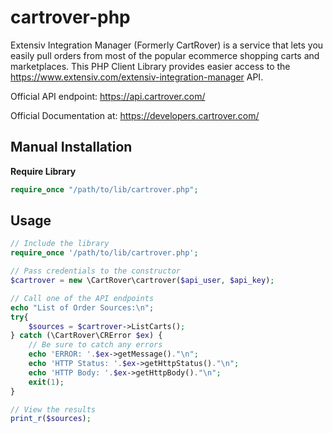 # cartrover-php
Extensiv Integration Manager (Formerly CartRover) is a service that lets you easily pull orders from most of the popular ecommerce shopping carts and marketplaces. This PHP Client Library provides easier access to the https://www.extensiv.com/extensiv-integration-manager API.

Official API endpoint: https://api.cartrover.com/

Official Documentation at: https://developers.cartrover.com/

Manual Installation
------------

 **Require Library**

```php
require_once "/path/to/lib/cartrover.php";
```

Usage
-------
```php
// Include the library
require_once '/path/to/lib/cartrover.php';

// Pass credentials to the constructor
$cartrover = new \CartRover\cartrover($api_user, $api_key);

// Call one of the API endpoints
echo "List of Order Sources:\n";
try{
	$sources = $cartrover->ListCarts();
} catch (\CartRover\CRError $ex) {
	// Be sure to catch any errors
	echo 'ERROR: '.$ex->getMessage()."\n";
	echo 'HTTP Status: '.$ex->getHttpStatus()."\n";
	echo 'HTTP Body: '.$ex->getHttpBody()."\n";
	exit(1);
}

// View the results
print_r($sources);

```

